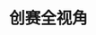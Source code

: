 ---
# https://vitepress.dev/reference/default-theme-home-page
layout: home

title: 创赛全视角
titleTemplate: 从想法到实践

hero:
  name: "创赛全视角"
  text: "从想法到实践"
  tagline: 创赛指南看这一篇就够了
  actions:
    - theme: alt
      text: 我没有经验，先了解
      link: /intro
    - theme: brand
      text: 我有经验，直接上手
      link: /proposal/start
  image:
    src: /cover.png
    alt: 创赛全视角

features:
  - icon: 📘
    title: 全面
    details: 涵盖创赛全流程，从想法到实践
  - icon: 🌟
    title: 启发式
    details: 启发思考，激发创意，培养创新精神
  - icon: 💡
    title: 实用
    details: 提供实用技巧和策略，在实际案例中讲解
  - icon: 🔄
    title: 共享
    details: 推广知识共享，促进资源优化配置
  - icon: 🤝
    title: 普惠
    details: 面向所有参赛者，无论背景如何
  - icon: 🌍
    title: 可持续
    details: 跟进最新比赛趋势，适应快速变化
---